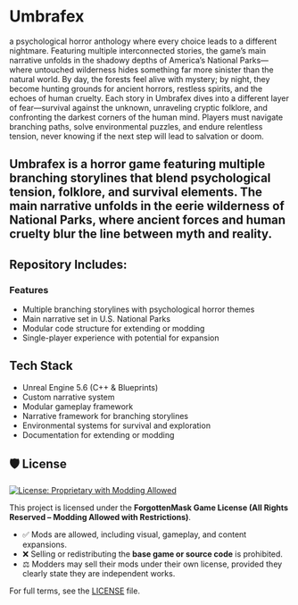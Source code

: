 # Umbrafex
a psychological horror anthology where every choice leads to a different nightmare. Featuring multiple interconnected stories, the game’s main narrative unfolds in the shadowy depths of America’s National Parks—where untouched wilderness hides something far more sinister than the natural world. By day, the forests feel alive with mystery; by night, they become hunting grounds for ancient horrors, restless spirits, and the echoes of human cruelty.
Each story in Umbrafex dives into a different layer of fear—survival against the unknown, unraveling cryptic folklore, and confronting the darkest corners of the human mind. Players must navigate branching paths, solve environmental puzzles, and endure relentless tension, never knowing if the next step will lead to salvation or doom.

## Umbrafex is a horror game featuring multiple branching storylines that blend psychological tension, folklore, and survival elements. The main narrative unfolds in the eerie wilderness of National Parks, where ancient forces and human cruelty blur the line between myth and reality.

## Repository Includes:

### Features

- Multiple branching storylines with psychological horror themes
- Main narrative set in U.S. National Parks
- Modular code structure for extending or modding
- Single-player experience with potential for expansion


## Tech Stack

- Unreal Engine 5.6 (C++ & Blueprints)
- Custom narrative system
- Modular gameplay framework
- Narrative framework for branching storylines
- Environmental systems for survival and exploration
- Documentation for extending or modding


## 🛡️ License

[![License: Proprietary with Modding Allowed](https://img.shields.io/badge/License-Proprietary--Modding--Allowed-blue.svg)](#)

This project is licensed under the **ForgottenMask Game License (All Rights Reserved – Modding Allowed with Restrictions)**.  
- ✅ Mods are allowed, including visual, gameplay, and content expansions.  
- ❌ Selling or redistributing the **base game or source code** is prohibited.  
- ⚖️ Modders may sell their mods under their own license, provided they clearly state they are independent works.  

For full terms, see the [LICENSE](./LICENSE) file.

